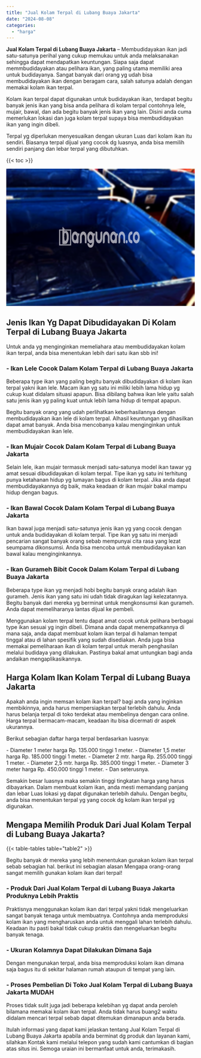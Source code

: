 ```yaml
---
title: "Jual Kolam Terpal di Lubang Buaya Jakarta"
date: "2024-08-08"
categories: 
  - "harga"
---
```


**Jual Kolam Terpal di Lubang Buaya Jakarta** – Membudidayakan ikan jadi satu-satunya perihal yang cukup memukau untuk anda melaksanakan sehingga dapat mendapatkan keuntungan. Siapa saja dapat memmbudidayakan atau pelihara ikan, yang paling utama memiliki area untuk budidayanya. Sangat banyak dari orang yg udah bisa membudidayakan ikan dengan beragam cara, salah satunya adalah dengan memakai kolam ikan terpal.

Kolam ikan terpal dapat digunakan untuk budidayakan ikan, terdapat begitu banyak jenis ikan yang bisa anda pelihara di kolam terpal contohnya lele, mujair, bawal, dan ada begitu banyak jenis ikan yang lain. Disini anda cuma memerlukan lokasi dan juga kolam terpal supaya bisa membudidayakan ikan yang ingin dibeli.

Terpal yg diperlukan menyesuaikan dengan ukuran Luas dari kolam ikan itu sendiri. Biasanya terpal dijual yang cocok dg luasnya, anda bisa memilih sendiri panjang dan lebar terpal yang dibutuhkan.

{{< toc >}}

![Jual Kolam Terpal di Lubang Buaya Jakarta](/images/jual-kolam-terpal-04.png)

## Jenis Ikan Yg Dapat Dibudidayakan Di Kolam Terpal di Lubang Buaya Jakarta

Untuk anda yg menginginkan memeliahara atau membudidayakan kolam ikan terpal, anda bisa menentukan lebih dari satu ikan sbb ini!

### \- Ikan Lele Cocok Dalam Kolam Terpal di Lubang Buaya Jakarta

Beberapa type ikan yang paling begitu banyak dibudidayakan di kolam ikan terpal yakni ikan lele. Macam ikan yg satu ini miliki lebih lama hidup yg cukup kuat didalam situasi apapun. Bisa dibilang bahwa ikan lele yaitu salah satu jenis ikan yg paling kuat untuk lebih lama hidup di tempat apapun.

Begitu banyak orang yang udah perlihatkan keberhasilannya dengan membudidayakan ikan lele di kolam terpal. Alhasil keuntungan yg dihasilkan dapat amat banyak. Anda bisa mencobanya kalau menginginkan untuk membudidayakan ikan lele.

### \- Ikan Mujair Cocok Dalam Kolam Terpal di Lubang Buaya Jakarta

Selain lele, ikan mujair termasuk menjadi satu-satunya model ikan tawar yg amat sesuai dibudidayakan di kolam terpal. Tipe ikan yg satu ini terhitung punya ketahanan hidup yg lumayan bagus di kolam terpal. Jika anda dapat membudidayakannya dg baik, maka keadaan dr ikan mujair bakal mampu hidup dengan bagus.

### \- Ikan Bawal Cocok Dalam Kolam Terpal di Lubang Buaya Jakarta

Ikan bawal juga menjadi satu-satunya jenis ikan yg yang cocok dengan untuk anda budidayakan di kolam terpal. Tipe ikan yg satu ini menjadi pencarian sangat banyak orang sebab mempunyai cita rasa yang lezat seumpama dikonsumsi. Anda bisa mencoba untuk membudidayakan kan bawal kalau menginginkannya.

### \- Ikan Gurameh Bibit Cocok Dalam Kolam Terpal di Lubang Buaya Jakarta

Beberapa type ikan yg menjadi hobi begitu banyak orang adalah ikan gurameh. Jenis ikan yang satu ini udah tidak diragukan lagi kelezatannya. Begitu banyak dari mereka yg berminat untuk mengkonsumsi ikan gurameh. Anda dapat memeliharanya lantas dijual ke pembeli.

Menggunakan kolam terpal tentu dapat amat cocok untuk pelihara berbagai type ikan sesuai yg ingin dibeli. Dimana anda dapat menempatkannya di mana saja, anda dapat membuat kolam ikan terpal di halaman tempat tinggal atau di lahan spesifik yang sudah disediakan. Anda juga bisa memakai pemeliharaan ikan di kolam terpal untuk meraih penghasilan melalui budidaya yang dilakukan. Pastinya bakal amat untungkan bagi anda andaikan mengaplikasikannya.

## Harga Kolam Ikan Kolam Terpal di Lubang Buaya Jakarta

Apakah anda ingin memsan kolam ikan terpal? bagi anda yang inginkan membikinnya, anda harus mempersiapkan terpal terlebih dahulu. Anda harus belanja terpal di toko terdekat atau membelinya dengan cara online. Harga terpal bermacam-macam, keadaan itu bisa dicermati dr aspek ukurannya.

Berikut sebagian daftar harga terpal berdasarkan luasnya:

\- Diameter 1 meter harga Rp. 135.000 tinggi 1 meter. - Diameter 1,5 meter harga Rp. 185.000 tinggi 1 meter. - Diameter 2 mtr. harga Rp. 255.000 tinggi 1 meter. - Diameter 2,5 mtr. harga Rp. 385.000 tinggi 1 meter. - Diameter 3 meter harga Rp. 450.000 tinggi 1 meter. - Dan seterusnya.

Semakin besar luasnya maka semakin tinggi tingkatan harga yang harus dibayarkan. Dalam membuat kolam ikan, anda mesti memandang panjang dan lebar Luas lokasi yg dapat digunakan terlebih dahulu. Dengan begitu, anda bisa menentukan terpal yg yang cocok dg kolam ikan terpal yg digunakan.

## Mengapa Memilih Produk Dari Jual Kolam Terpal di Lubang Buaya Jakarta?

{{< table-tables table="table2" >}}

Begitu banyak dr mereka yang lebih menentukan gunakan kolam ikan terpal sebab sebagian hal. berikut ini sebagian alasan Mengapa orang-orang sangat memilih gunakan kolam ikan dari terpal!

### \- Produk Dari Jual Kolam Terpal di Lubang Buaya Jakarta Produknya Lebih Praktis

Praktisnya menggunakan kolam ikan dari terpal yakni tidak mengeluarkan sangat banyak tenaga untuk membuatnya. Contohnya anda memproduksi kolam ikan yang mengharuskan anda untuk menggali lahan terlebih dahulu. Keadaan itu pasti bakal tidak cukup praktis dan mengeluarkan begitu banyak tenaga.

### \- Ukuran Kolamnya Dapat Dilakukan Dimana Saja

Dengan mengunakan terpal, anda bisa memproduksi kolam ikan dimana saja bagus itu di sekitar halaman rumah ataupun di tempat yang lain.

### \- Proses Pembelian Di Toko Jual Kolam Terpal di Lubang Buaya Jakarta MUDAH

Proses tidak sulit juga jadi beberapa kelebihan yg dapat anda peroleh bilamana memakai kolam ikan terpal. Anda tidak harus buang2 waktu didalam mencari terpal sebab dapat ditemukan dimanapun anda berada.

Itulah informasi yang dapat kami jelaskan tentang Jual Kolam Terpal di Lubang Buaya Jakarta apabila anda berminat dg produk dan layanan kami, silahkan Kontak kami melalui telepon yang sudah kami cantumkan di bagian atas situs ini. Semoga uraian ini bermanfaat untuk anda, terimakasih.
